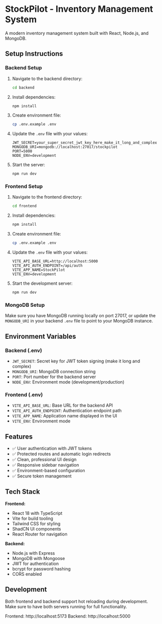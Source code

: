 # StockPilot - Inventory Management System

A modern inventory management system built with React, Node.js, and MongoDB.

## Setup Instructions

### Backend Setup

1. Navigate to the backend directory:
   ```bash
   cd backend
   ```

2. Install dependencies:
   ```bash
   npm install
   ```

3. Create environment file:
   ```bash
   cp .env.example .env
   ```

4. Update the `.env` file with your values:
   ```env
   JWT_SECRET=your_super_secret_jwt_key_here_make_it_long_and_complex
   MONGODB_URI=mongodb://localhost:27017/stockpilot
   PORT=5000
   NODE_ENV=development
   ```

5. Start the server:
   ```bash
   npm run dev
   ```

### Frontend Setup

1. Navigate to the frontend directory:
   ```bash
   cd frontend
   ```

2. Install dependencies:
   ```bash
   npm install
   ```

3. Create environment file:
   ```bash
   cp .env.example .env
   ```

4. Update the `.env` file with your values:
   ```env
   VITE_API_BASE_URL=http://localhost:5000
   VITE_API_AUTH_ENDPOINT=/api/auth
   VITE_APP_NAME=StockPilot
   VITE_ENV=development
   ```

5. Start the development server:
   ```bash
   npm run dev
   ```

### MongoDB Setup

Make sure you have MongoDB running locally on port 27017, or update the `MONGODB_URI` in your backend `.env` file to point to your MongoDB instance.

## Environment Variables

### Backend (.env)
- `JWT_SECRET`: Secret key for JWT token signing (make it long and complex)
- `MONGODB_URI`: MongoDB connection string
- `PORT`: Port number for the backend server
- `NODE_ENV`: Environment mode (development/production)

### Frontend (.env)
- `VITE_API_BASE_URL`: Base URL for the backend API
- `VITE_API_AUTH_ENDPOINT`: Authentication endpoint path
- `VITE_APP_NAME`: Application name displayed in the UI
- `VITE_ENV`: Environment mode

## Features

- ✅ User authentication with JWT tokens
- ✅ Protected routes and automatic login redirects
- ✅ Clean, professional UI design
- ✅ Responsive sidebar navigation
- ✅ Environment-based configuration
- ✅ Secure token management

## Tech Stack

**Frontend:**
- React 18 with TypeScript
- Vite for build tooling
- Tailwind CSS for styling
- ShadCN UI components
- React Router for navigation

**Backend:**
- Node.js with Express
- MongoDB with Mongoose
- JWT for authentication
- bcrypt for password hashing
- CORS enabled

## Development

Both frontend and backend support hot reloading during development. Make sure to have both servers running for full functionality.

Frontend: http://localhost:5173
Backend: http://localhost:5000